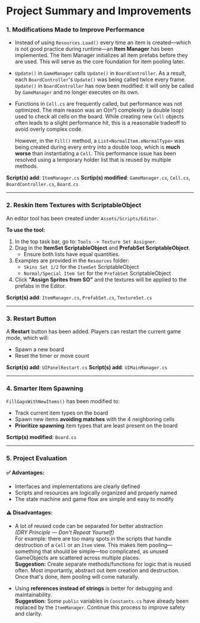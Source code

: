 # Project Summary and Improvements

### 1. Modifications Made to Improve Performance

- Instead of using `Resources.Load()` every time an item is created—which is not good practice during runtime—an **Item Manager** has been implemented. The Item Manager initializes all item prefabs before they are used. This will serve as the core foundation for item pooling later.

- `Update()` in `GameManager` calls `Update()` in `BoardController`. As a result, each `BoardController`'s `Update()` was being called twice every frame. `Update()` in `BoardController` has now been modified: it will only be called by `GameManager` and no longer executes on its own.

- Functions in `Cell.cs` are frequently called, but performance was not optimized. The main reason was an O(n²) complexity (a double loop) used to check all cells on the board. While creating new `Cell` objects often leads to a slight performance hit, this is a reasonable tradeoff to avoid overly complex code.

  However, in the `Fill()` method, a `List<NormalItem.eNormalType>` was being created during every entry into a double loop, which is **much worse** than instantiating a `Cell`. This performance issue has been resolved using a temporary holder list that is reused by multiple methods.

**Script(s) add**: `ItemManager.cs`
**Scrtip(s) modified**: `GameManager.cs`, `Cell.cs`, `BoardController.cs`,  `Board.cs`
  
---

### 2. Reskin Item Textures with ScriptableObject

An editor tool has been created under `Assets/Scripts/Editor`.

**To use the tool:**

1. In the top task bar, go to: `Tools -> Texture Set Assigner`.
2. Drag in the **ItemSet ScriptableObject** and **PrefabSet ScriptableObject**.
   - Ensure both lists have equal quantities.
3. Examples are provided in the `Resources` folder:
   - `Skins Set 1/2` for the `ItemSet` ScriptableObject
   - `Normal/Special Item Set` for the `PrefabSet` ScriptableObject
4. Click **"Assign Sprites from SO"** and the textures will be applied to the prefabs in the Editor.

**Script(s) add**: `ItemManager.cs`, `PrefabSet.cs`, `TextureSet.cs`

---

### 3. Restart Button

A **Restart** button has been added. Players can restart the current game mode, which will:
- Spawn a new board
- Reset the timer or move count

**Script(s) add**: `UIPanelRestart.cs`
**Script(s) add**: `UIMainManager.cs`

---

### 4. Smarter Item Spawning

`FillGapsWithNewItems()` has been modified to:
- Track current item types on the board
- Spawn new items **avoiding matches** with the 4 neighboring cells
- **Prioritize spawning** item types that are least present on the board

**Scrtip(s) modified**: `Board.cs`

---

### 5. Project Evaluation

#### ✅ Advantages:
- Interfaces and implementations are clearly defined
- Scripts and resources are logically organized and properly named
- The state machine and game flow are simple and easy to modify

#### ⚠️ Disadvantages:
- A lot of reused code can be separated for better abstraction  
  *(DRY Principle — Don't Repeat Yourself)*  
  For example: there are too many spots in the scripts that handle destruction of a `Cell` or an `Item` view. This makes item pooling—something that should be simple—too complicated, as unused GameObjects are scattered across multiple places.  
  **Suggestion:** Create separate methods/functions for logic that is reused often. Most importantly, abstract out item creation and destruction. Once that's done, item pooling will come naturally.

- Using **references instead of strings** is better for debugging and maintainability.  
  **Suggestion:** Some `public` variables in `Constants.cs` have already been replaced by the `ItemManager`. Continue this process to improve safety and clarity.

